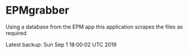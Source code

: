 # EPMgrabber
Using a database from the EPM app this application scrapes the files as required


Latest backup: Sun Sep 1 18:00:02 UTC 2019
